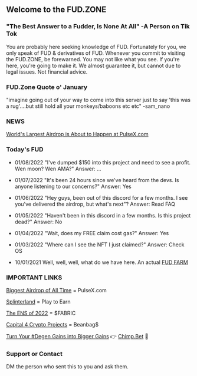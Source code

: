 ## Welcome to the FUD.ZONE

### "The Best Answer to a Fudder, Is None At All" -A Person on Tik Tok

You are probably here seeking knowledge of FUD. Fortunately for you, we only speak of FUD & derivatives of FUD. Whenever you commit to visiting the FUD.ZONE, be forewarned. You may not like what you see. If you're here, you're going to make it. We almost guarantee it, but cannot due to legal issues. Not financial advice. 

### FUD.Zone Quote o' January
"imagine going out of your way to come into this server just to say 'this was a rug'....but still hold all your monkeys/baboons etc etc" -sam_nano 

### NEWS 

[World's Largest Airdrop is About to Happen at PulseX.com](https://www.pulsex.com) 


### Today's FUD 

+ 01/08/2022 "I've dumped $150 into this project and need to see a profit. Wen moon? Wen AMA?" Answer: ...

+ 01/07/2022 "It's been 24 hours since we've heard from the devs. Is anyone listening to our concerns?" Answer: Yes

+ 01/06/2022 "Hey guys, been out of this discord for a few months. I see you've delivered the airdrop, but what's next"? Answer: Read FAQ 

+ 01/05/2022 "Haven't been in this discord in a few months. Is this project dead?" Answer: No

+ 01/04/2022 "Wait, does my FREE claim cost gas?" Answer: Yes 

+ 01/03/2022 "Where can I see the NFT I just claimed?" Answer: Check OS 

+ 10/01/2021 Well, well, well, what do we have here. An actual [FUD FARM](https://twitter.com/FudFarm)

### IMPORTANT LINKS

[Biggest Airdrop of All Time](https://www.pulsex.com) = PulseX.com

[Splinterland](https://splinterlands.com?ref=freeglobetrekker) = Play to Earn 

[The ENS of 2022](https://metafabric.io/) = $FABRIC

[Capital 4 Crypto Projects](https://beanie.vc) = Beanbag$

[Turn Your #Degen Gains into Bigger Gains](http://chimp.bet) 👉 [Chimp.Bet](https://Chimp.Bet) 🐒


### Support or Contact

DM the person who sent this to you and ask them. 
